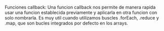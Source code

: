 Funciones callback: Una funcion callback nos permite de manera rapida usar una funcion
establecida previamente y aplicarla en otra funcion con solo nombrarla.
Es muy util cuando utilizamos buscles .forEach, .reduce y .map, que son bucles integrados por
defecto en los arrays.
